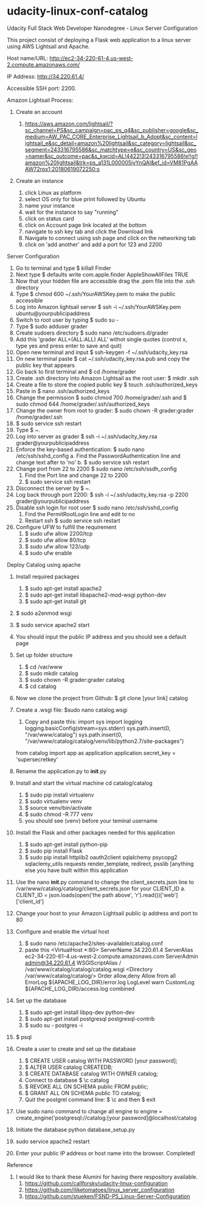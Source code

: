# udacity-linux-conf-catalog
Udacity Full Stack Web Developer Nanodegree - Linux Server Configuration 

This project consist of deploying a Flask web application to a linux server using AWS Lightsail and Apache.

Host name/URL: http://ec2-34-220-61-4.us-west-2.compute.amazonaws.com/

IP Address: http://34.220.61.4/

Accessible SSH port: 2200.

Amazon Lightsail Process:

1) Create an account
     1. https://aws.amazon.com/lightsail/?sc_channel=PS&sc_campaign=pac_ps_q4&sc_publisher=google&sc_medium=AW_PAC_CORE_Enterprise_Lightsail_b_Adopt&sc_content=lightsail_e&sc_detail=amazon%20lightsail&sc_category=lightsail&sc_segment=243316795586&sc_matchtype=e&sc_country=US&sc_geo=namer&sc_outcome=pac&s_kwcid=AL!4422!3!243316795586!e!!g!!amazon%20lightsail&trk=ps_a131L000005iyYnQAI&ef_id=VM81PgAAAW72rpx1:20180619072250:s

2) Create an instance
    1. click Linux as platform 
    2. select OS only for blue print followed by Ubuntu
    3. name your instance
    4. wait for the instance to say "running"
    5. click on status card
    6. click on Account page link located at the bottom
    7. navigate to ssh key tab and click the Download link
    8. Navigate to connect using ssh page and click on the networking tab
    9. click on 'add another' and add a port for 123 and 2200

Server Configuration

1) Go to terminal and type $ killall Finder
2) Next type $ defaults write com.apple.finder AppleShowAllFiles TRUE
3) Now that your hidden file are accessible drag the .pem file into the .ssh directory
4) Type $ chmod 600 ~/.ssh/YourAWSKey.pem to make the public accessible 
5) Log into Amazon lightsail server $ ssh -i ~/.ssh/YourAWSKey.pem ubuntu@yourpublicipaddress
6) Switch to root user by typing $ sudo su - 
7) Type $ sudo adduser grader
8) Create sudoers directory $ sudo nano /etc/sudoers.d/grader 
9) Add this 'grader ALL=(ALL:ALL) ALL' withot single quotes (control x, type yes and press enter to save and quit)
10) Open new terminal and input $ ssh-keygen -f ~/.ssh/udacity_key.rsa
11) On new terminal paste $ cat ~/.ssh/udacity_key.rsa.pub and copy the public key that appears
12) Go back to first terminal and $ cd /home/grader
13) Create .ssh directory into Amazon Lightsail as the root user: $ mkdir .ssh
14) Create a file to store the copied public key $ touch .ssh/authorized_keys
15) Paste in $ nano .ssh/authorized_keys
16) Change the permission $ sudo chmod 700 /home/grader/.ssh and $ sudo chmod 644 /home/grader/.ssh/authorized_keys
17) Change the owner from root to grader: $ sudo chown -R grader:grader /home/grader/.ssh
18) $ sudo service ssh restart 
19) Type $ ~.
20) Log into server as grader $ ssh -i ~/.ssh/udacity_key.rsa grader@yourpublicipaddress
21) Enforce the key-based authentication: $ sudo nano /etc/ssh/sshd_config
    a. Find the PasswordAuthentication line and change text after to 'no'
    b. $ sudo service ssh restart
22) Change port from 22 to 2200 $ sudo nano /etc/ssh/ssdh_config
    1. Find the Port line and change 22 to 2200
    2. $ sudo service ssh restart
23) Disconnect the server by $ ~.
24) Log back through port 2200: $ ssh -i ~/.ssh/udacity_key.rsa -p 2200 grader@yourpublicipaddress
25) Disable ssh login for root user $ sudo nano /etc/ssh/sshd_config
    1) Find the PermitRootLogin line and edit to no 
    2) Restart ssh $ sudo service ssh restart
26) Configure UFW to fulfill the requirement
    1. $ sudo ufw allow 2200/tcp
    2. $ sudo ufw allow 80/tcp
    3. $ sudo ufw allow 123/udp
    4. $ sudo ufw enable

Deploy Catalog using apache

1) Install required packages
    1. $ sudo apt-get install apache2
    2. $ sudo apt-get install libapache2-mod-wsgi python-dev
    3. $ sudo apt-get install git

2) $ sudo a2enmod wsgi
3) $ sudo service apache2 start
4) You should input the public IP address and you should see a default page 
5) Set up folder structure
    1. $ cd /var/www
    2. $ sudo mkdir catalog
    3. $ sudo chown -R grader:grader catalog
    4. $ cd catalog
6) Now we clone the project from Github: $ git clone [your link] catalog
7) Create a .wsgi file: $sudo nano catalog.wsgi
    1. Copy and paste this:
      import sys
      import logging
      logging.basicConfig(stream=sys.stderr)
      sys.path.insert(0, "/var/www/catalog")
      sys.path.insert(0, "/var/www/catalog/catalog/venv/lib/python2.7/site-packages")

      from catalog import app as application
      application.secret_key = 'supersecretkey'

8) Rename the application.py to __init__.py
9) Install and start the virtual machine cd catalog/catalog
    1. $ sudo pip install virtualenv
    2. $ sudo virtualenv venv
    3. $ source venv/bin/activate
    4. $ sudo chmod -R 777 venv
    5. you should see (venv) before your teminal username
10) Install the Flask and other packages needed for this application
    1. $ sudo apt-get install python-pip
    2. $ sudo pip install Flask
    3. $ sudo pip install httplib2 oauth2client sqlalchemy psycopg2 sqlaclemy_utils requests render_template, redirect, psslib [anything else you have built within this application
11) Use the nano __init__.py command to change the client_secrets.json line to /var/www/catalog/catalog/client_secrets.json for your CLIENT_ID
    a. CLIENT_ID = json.loads(open('the path above', 'r').read())['web']['client_id']
12) Change your host to your Amazon Lightsail public ip address and port to 80
13) Configure and enable the virtual host
    1. $ sudo nano /etc/apache2/sites-available/catalog.conf
    2. paste this
      <VirtualHost *:80>
        ServerName 34.220.61.4
        ServerAlias ec2-34-220-61-4.us-west-2.compute.amazonaws.com
        ServerAdmin admin@34.220.61.4
        WSGIScriptAlias / /var/www/catalog/catalog/catalog.wsgi
        <Directory /var/www/catalog/catalog/>
            Order allow,deny
            Allow from all
        </Directory>
        ErrorLog ${APACHE_LOG_DIR}/error.log
        LogLevel warn
        CustomLog ${APACHE_LOG_DIR}/access.log combined
      </VirtualHost>
14) Set up the database
    1. $ sudo apt-get install libpq-dev python-dev
    2. $ sudo apt-get install postgresql postgresql-contrib
    3. $ sudo su - postgres -i
15) $ psql
16) Create a user to create and set up the database
    1. $ CREATE USER catalog WITH PASSWORD [your password];
    2. $ ALTER USER catalog CREATEDB;
    3. $ CREATE DATABASE catalog WITH OWNER catalog;
    4. Connect to database $ \c catalog
    5. $ REVOKE ALL ON SCHEMA public FROM public;
    6. $ GRANT ALL ON SCHEMA public TO catalog;
    7. Quit the postgrel command line: $ \c and then $ exit
17) Use sudo nano command to change all engine to engine = create_engine('postgresql://catalog:[your password]@localhost/catalog 
18) Initiate the database python database_setup.py
19) sudo service apache2 restart
20) Enter your public IP address or host name into the browser. Completed!

Reference
1) I would like to thank these Alumini for having there respository available.
    1. https://github.com/callforsky/udacity-linux-configuration
    2. https://github.com/iliketomatoes/linux_server_configuration
    3. https://github.com/stueken/FSND-P5_Linux-Server-Configuration

